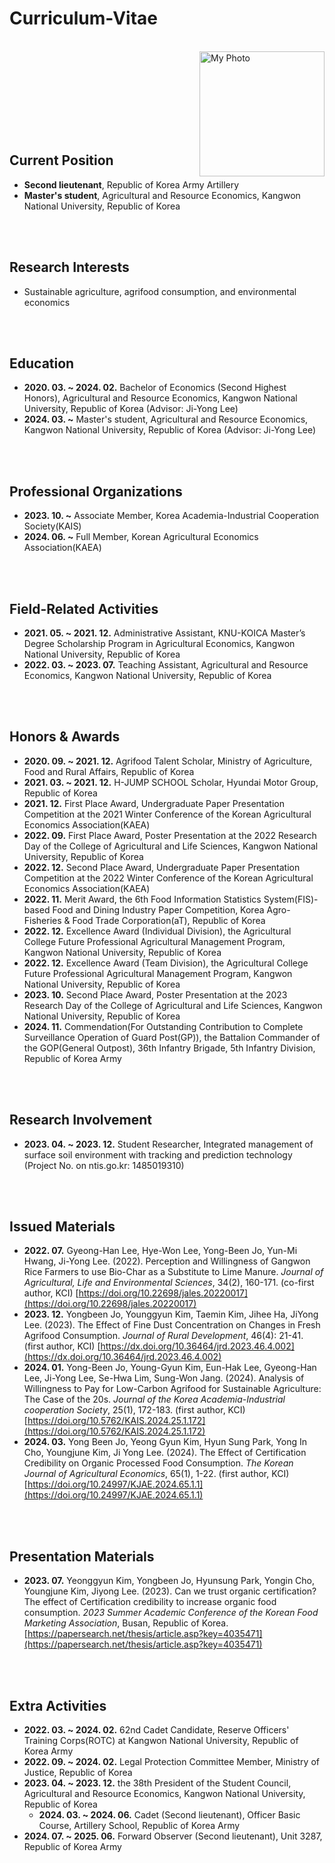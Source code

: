 # Curriculum-Vitae

<br>
<img src="https://github.com/user-attachments/assets/ed6362ab-bc88-4117-9fd1-cf901086215d" alt="My Photo" align="right" width="200">

<br><br><br><br><br><br><br>

## Current Position
- <strong>Second lieutenant</strong>, Republic of Korea Army Artillery
- <strong>Master's student</strong>, Agricultural and Resource Economics, Kangwon National University, Republic of Korea

<br><br>

## Research Interests
- Sustainable agriculture, agrifood consumption, and environmental economics

<br><br>

## Education
- <strong>2020. 03. ~ 2024. 02.</strong>
  Bachelor of Economics (Second Highest Honors), Agricultural and Resource Economics, Kangwon National University, Republic of Korea (Advisor: Ji-Yong Lee)
- <strong>2024. 03. ~</strong>
  Master's student, Agricultural and Resource Economics, Kangwon National University, Republic of Korea (Advisor: Ji-Yong Lee)

<br><br>

## Professional Organizations
- <strong>2023. 10. ~</strong>
  Associate Member, Korea Academia-Industrial Cooperation Society(KAIS)
- <strong>2024. 06. ~</strong>
  Full Member, Korean Agricultural Economics Association(KAEA)

<br><br>

## Field-Related Activities
- <strong>2021. 05. ~ 2021. 12.</strong>
  Administrative Assistant, KNU-KOICA Master’s Degree Scholarship Program in Agricultural Economics, Kangwon National University, Republic of Korea
- <strong>2022. 03. ~ 2023. 07.</strong>
  Teaching Assistant, Agricultural and Resource Economics, Kangwon National University, Republic of Korea

<br><br>

## Honors & Awards
- <strong>2020. 09. ~ 2021. 12.</strong>
  Agrifood Talent Scholar, Ministry of Agriculture, Food and Rural Affairs, Republic of Korea
- <strong>2021. 03. ~ 2021. 12.</strong>
  H-JUMP SCHOOL Scholar, Hyundai Motor Group, Republic of Korea
- <strong>2021. 12.</strong>
  First Place Award, Undergraduate Paper Presentation Competition at the 2021 Winter Conference of the Korean Agricultural Economics Association(KAEA)
- <strong>2022. 09.</strong>
  First Place Award, Poster Presentation at the 2022 Research Day of the College of Agricultural and Life Sciences, Kangwon National University, Republic of Korea
- <strong>2022. 12.</strong>
  Second Place Award, Undergraduate Paper Presentation Competition at the 2022 Winter Conference of the Korean Agricultural Economics Association(KAEA)
- <strong>2022. 11.</strong>
  Merit Award, the 6th Food Information Statistics System(FIS)-based Food and Dining Industry Paper Competition, Korea Agro-Fisheries & Food Trade Corporation(aT), Republic of Korea
- <strong>2022. 12.</strong>
  Excellence Award (Individual Division), the Agricultural College Future Professional Agricultural Management Program, Kangwon National University, Republic of Korea
- <strong>2022. 12.</strong>
  Excellence Award (Team Division), the Agricultural College Future Professional Agricultural Management Program, Kangwon National University, Republic of Korea
- <strong>2023. 10.</strong>
  Second Place Award, Poster Presentation at the 2023 Research Day of the College of Agricultural and Life Sciences, Kangwon National University, Republic of Korea
- <strong>2024. 11.</strong>
  Commendation(For Outstanding Contribution to Complete Surveillance Operation of Guard Post(GP)), the Battalion Commander of the GOP(General Outpost), 36th Infantry Brigade, 5th Infantry Division, Republic of Korea Army

<br><br>

## Research Involvement
- <strong>2023. 04. ~ 2023. 12.</strong>
  Student Researcher, Integrated management of surface soil environment with tracking and prediction technology (Project No. on ntis.go.kr: 1485019310)

<br><br>

## Issued Materials
- <strong>2022. 07.</strong>
  Gyeong-Han Lee, Hye-Won Lee, Yong-Been Jo, Yun-Mi Hwang, Ji-Yong Lee. (2022). Perception and Willingness of Gangwon Rice Farmers to use Bio-Char as a Substitute to Lime Manure. _Journal of Agricultural, Life and Environmental Sciences_, 34(2), 160-171. (co-first author, KCI) [https://doi.org/10.22698/jales.20220017](https://doi.org/10.22698/jales.20220017)
- <strong>2023. 12.</strong>
  Yongbeen Jo, Younggyun Kim, Taemin Kim, Jihee Ha, JiYong Lee. (2023). The Effect of Fine Dust Concentration on Changes in Fresh Agrifood Consumption. _Journal of Rural Development_, 46(4): 21-41. (first author, KCI) [https://dx.doi.org/10.36464/jrd.2023.46.4.002](https://dx.doi.org/10.36464/jrd.2023.46.4.002)
- <strong>2024. 01.</strong>
  Yong-Been Jo, Young-Gyun Kim, Eun-Hak Lee, Gyeong-Han Lee, Ji-Yong Lee, Se-Hwa Lim, Sung-Won Jang. (2024). Analysis of Willingness to Pay for Low-Carbon Agrifood for Sustainable Agriculture: The Case of the 20s. _Journal of the Korea Academia-Industrial cooperation Society_, 25(1), 172-183. (first author, KCI) [https://doi.org/10.5762/KAIS.2024.25.1.172](https://doi.org/10.5762/KAIS.2024.25.1.172)
- <strong>2024. 03.</strong>
  Yong Been Jo, Yeong Gyun Kim, Hyun Sung Park, Yong In Cho, Youngjune Kim, Ji Yong Lee. (2024). The Effect of Certification Credibility on Organic Processed Food Consumption. _The Korean Journal of Agricultural Economics_, 65(1), 1-22. (first author, KCI) [https://doi.org/10.24997/KJAE.2024.65.1.1](https://doi.org/10.24997/KJAE.2024.65.1.1)

<br><br>

## Presentation Materials
- <strong>2023. 07.</strong>
  Yeonggyun Kim, Yongbeen Jo, Hyunsung Park, Yongin Cho, Youngjune Kim, Jiyong Lee. (2023). Can we trust organic certification? The effect of Certification credibility to increase organic food consumption. _2023 Summer Academic Conference of the Korean Food Marketing Association_, Busan, Republic of Korea. [https://papersearch.net/thesis/article.asp?key=4035471](https://papersearch.net/thesis/article.asp?key=4035471)

<br><br>

## Extra Activities
- <strong>2022. 03. ~ 2024. 02.</strong>
  62nd Cadet Candidate, Reserve Officers' Training Corps(ROTC) at Kangwon National University, Republic of Korea Army
- <strong>2022. 09. ~ 2024. 02.</strong>
  Legal Protection Committee Member, Ministry of Justice, Republic of Korea
- <strong>2023. 04. ~ 2023. 12.</strong>
  the 38th President of the Student Council, Agricultural and Resource Economics, Kangwon National University, Republic of Korea
  - <strong>2024. 03. ~ 2024. 06.</strong>
  Cadet (Second lieutenant), Officer Basic Course, Artillery School, Republic of Korea Army
- <strong>2024. 07. ~ 2025. 06.</strong>
  Forward Observer (Second lieutenant), Unit 3287, Republic of Korea Army
